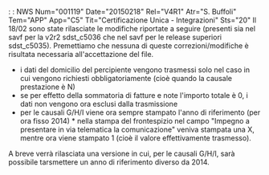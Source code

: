  :  : NWS Num="001119" Date="20150218" Rel="V4R1" Atr="S. Buffoli" Tem="APP" App="C5" Tit="Certificazione Unica - Integrazioni" Sts="20"
Il 18/02 sono state rilasciate le modifiche riportate a seguire (presenti sia nel savf per la v2r2
sdst_c5036 che nel savf per le release superiori sdst_c5035). Premettiamo che nessuna di queste correzioni/modifiche è risultata necessaria all'accettazione del file.

* i dati del domicilio del percipiente vengono trasmessi solo nel caso in cui vengono richiesti obbligatoriamente (cioè quando la causale prestazione è N)
* se per effetto della sommatoria di fatture e note l'importo totale è 0, i dati non vengono ora esclusi dalla trasmissione
* per le causali G/H/I viene ora sempre stampato l'anno di riferimento (per ora fisso 2014) * nella stampa del frontespizio nel campo "Impegno a presentare in via telematica la comunicazione"
veniva stampata una X, mentre ora viene stampato 1 (cioè il valore effettivamente trasmesso).

A breve verrà rilasciata una versione in cui, per le causali G/H/I, sarà possibile tarsmettere un anno di riferimento diverso da 2014.

